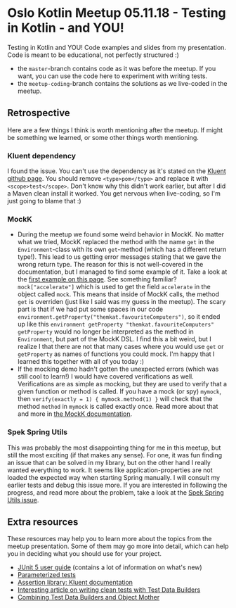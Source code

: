 # Oslo Kotlin Meetup 05.11.18 - Testing in Kotlin - and YOU!
Testing in Kotlin and YOU! Code examples and slides from my presentation. Code is meant to be educational, not perfectly structured :) 

* the `master`-branch contains code as it was before the meetup. If you want, you can use the code here to experiment with writing tests. 
* the `meetup-coding`-branch contains the solutions as we live-coded in the meetup. 


## Retrospective
Here are a few things I think is worth mentioning after the meetup. If might be something we learned, or some other things worth mentioning.

### Kluent dependency
I found the issue. You can't use the dependency as it's stated on the [Kluent github page](https://github.com/MarkusAmshove/Kluent). You should remove `<type>pom</type>` and replace it with `<scope>test</scope>`. Don't know why this didn't work earlier, but after I did a Maven clean install it worked. You get nervous when live-coding, so I'm just going to blame that :) 


### MockK
* During the meetup we found some weird behavior in MockK. No matter what we tried, MockK replaced the method with the name `get` in the `Environment`-class with its own `get`-method (which has a different return type!). This lead to us getting error messages stating that we gave the wrong return type. The reason for this is not well-covered in the documentation, but I managed to find some example of it. Take a look at the [first example on this page](https://github.com/mockk/mockk#private-functions-mocking--dynamic-calls). See something familiar? `mock["accelerate"]` which is used to get the field `accelerate` in the object called `mock`. This means that inside of MockK calls, the method `get` is overriden (just like I said was my guess in the meetup). The scary part is that if we had put some spaces in our code `environment.getProperty("themkat.favouriteComputers")`, so it ended up like this `environment getProperty "themkat.favouriteComputers"` `getProperty` would no longer be interpreted as the method in `Environment`, but part of the MockK DSL. I find this a bit weird, but I realize I that there are not that many cases where you would use `get` or `getProperty` as names of functions you could mock. I'm happy that I learned this together with all of you today :)  
* If the mocking demo hadn't gotten the unexpected errors (which was still cool to learn!) I would have covered verifications as well. Verifications are as simple as mocking, but they are used to verify that a given function or method is called. If you have a mock (or spy) `mymock`, then `verify(exactly = 1) { mymock.method(1) }` will check that the method `method` in `mymock` is called exactly once. Read more about that and more in [the MockK documentation](https://github.com/mockk/mockk). 


### Spek Spring Utils
This was probably the most disappointing thing for me in this meetup, but still the most exciting (if that makes any sense). For one, it was fun finding an issue that can be solved in my library, but on the other hand I really wanted everything to work. It seems like application-properties are not loaded the expected way when starting Spring manually. I will consult my earlier tests and debug this issue more. If you are interested in following the progress, and read more about the problem, take a look at the [Spek Spring Utils issue](https://github.com/markydawn/spek-spring-utils/issues/1).


## Extra resources
These resources may help you to learn more about the topics from the meetup presentation. Some of them may go more into detail, which can help you in deciding what you should use for your project.
* [JUnit 5 user guide](https://junit.org/junit5/docs/current/user-guide/) (contains a lot of information on what's new)
* [Parameterized tests](https://blog.codefx.org/libraries/junit-5-parameterized-tests/)
* [Assertion library: Kluent documentation](https://markusamshove.github.io/Kluent/)
* [Interesting article on writing clean tests with Test Data Builders](https://www.petrikainulainen.net/programming/testing/writing-clean-tests-new-considered-harmful/)
* [Combining Test Data Builders and Object Mother](https://blog.codeleak.pl/2014/06/test-data-builders-and-object-mother.html)
